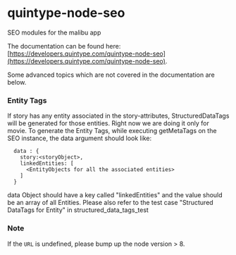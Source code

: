 # quintype-node-seo

SEO modules for the malibu app

The documentation can be found here: [https://developers.quintype.com/quintype-node-seo](https://developers.quintype.com/quintype-node-seo).

Some advanced topics which are not covered in the documentation are below.

### Entity Tags

If story has any entity associated in the story-attributes, StructuredDataTags will be generated for those entities. Right now we are doing it only for movie.
To generate the Entity Tags, while executing getMetaTags on the SEO instance, the data argument should look like:

```
  data : {
    story:<storyObject>,
    linkedEntities: [
      <EntityObjects for all the associated entities>
    ]
  }
```

data Object should have a key called "linkedEntities" and the value should be an array of all Entities.
Please also refer to the test case "Structured DataTags for Entity" in structured_data_tags_test

### Note

If the `URL` is undefined, please bump up the node version > 8.
